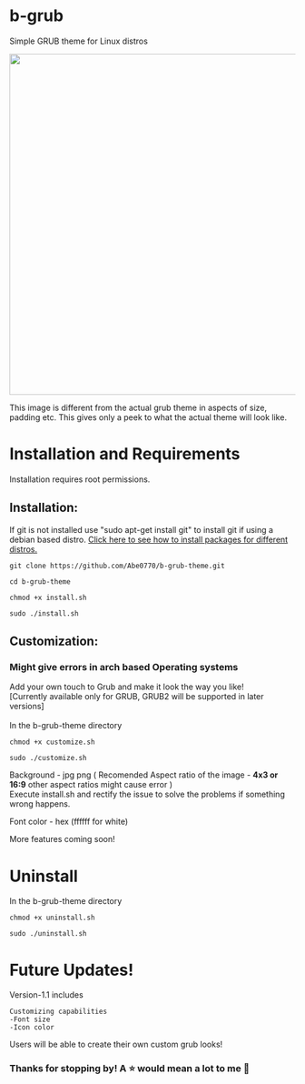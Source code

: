 # b-grub
Simple GRUB theme for Linux distros

<img src="https://user-images.githubusercontent.com/76398370/208979692-8e07e45d-d139-4718-9653-b12cee0d1f9e.png" width="600">

This image is different from the actual grub theme in aspects of size, padding etc. This gives only a peek to what the actual theme will look like. 

# Installation and Requirements 
<p> Installation requires root permissions. </p>

## Installation:

If git is not installed use "sudo apt-get install git" to install git if using a debian based distro.
<a href="https://www.maketecheasier.com/install-software-in-various-linux-distros/">Click here to see how to install packages for different distros.</a>
```
git clone https://github.com/Abe0770/b-grub-theme.git
```
```
cd b-grub-theme
```
```
chmod +x install.sh
```
```
sudo ./install.sh
```

## Customization:
### Might give errors in arch based Operating systems
<p>Add your own touch to Grub and make it look the way you like!<br>
[Currently available only for GRUB, GRUB2 will be supported in later versions]
<br><br>In the b-grub-theme directory</p>

```
chmod +x customize.sh
```
```
sudo ./customize.sh
```
<p>Background - jpg png ( Recomended Aspect ratio of the image - <b>4x3 or 16:9</b> other aspect ratios might cause error ) <br>Execute install.sh and rectify the issue to solve the problems if something wrong happens.</p>

Font color - hex (ffffff for white)

More features coming soon!

# Uninstall
<p>In the b-grub-theme directory</p> 

```
chmod +x uninstall.sh
```
```
sudo ./uninstall.sh
```

# Future Updates!
Version-1.1 includes
```
Customizing capabilities
-Font size
-Icon color
```
Users will be able to create their own custom grub looks!

### Thanks for stopping by! A ⭐️ would mean a lot to me 🥺
